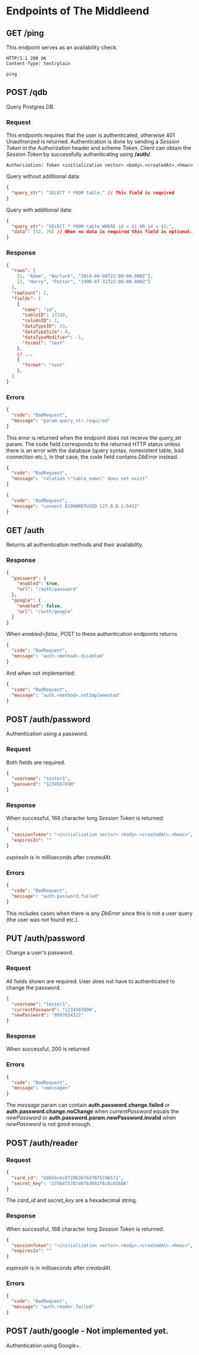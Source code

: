 
# Endpoints of The Middleend

## GET /ping

This endpoint serves as an availability check.

```
HTTP/1.1 200 OK
Content-Type: text/plain

ping
```


## POST /qdb

Query Postgres DB.

### Request

This endpoints requires that the user is authenticated,
otherwise 401 Unauthorized is returned.
Authentication is done by sending a *Session Token* in
the Authorization header and scheme *Token*.
Client can obtain the *Session Token* by successfully
authenticating using **/auth/<method>**.

```
Authorization: Token <initialization vector>.<body>.<createdAt>.<hmac>
```

Query without additional data:

```json
{
  "query_str": "SELECT * FROM table;" // This field is required
}
```

Query with additional data:

```json
{
  "query_str": "SELECT * FROM table WHERE id = $1 OR id = $2;",
  "data": [42, 76] // When no data is required this field is optional.
}
```

### Response

```json
{
  "rows": [
    [1, "Adam", "Warlock", "2014-04-08T22:00:00.000Z"],
    [2, "Harry", "Potter", "1990-07-31T22:00:00.000Z"]
  ],
  "rowCount": 2,
  "fields": [
    {
      "name": "id",
      "tableID": 17249,
      "columnID": 1,
      "dataTypeID": 23,
      "dataTypeSize": 4,
      "dataTypeModifier": -1,
      "format": "text"
    },
    // ...
    {
      "format": "text"
    },
  ]
}
```

### Errors

```json
{
  "code": "BadRequest",
  "message": "param.query_str.required"
}
```

This error is returned when the endpoint does not receive the *query_str* param.
The code field corresponds to the returned HTTP status unless there is
an error with the database (query syntax, nonexistent table, bad connection etc.),
in that case, the code field contains *DbError* instead.

```json
{
  "code": "BadRequest",
  "message": "relation \"table_name\" does not exist"
}

{
  "code": "BadRequest",
  "message": "connect ECONNREFUSED 127.0.0.1:5432"
}
```


## GET /auth

Returns all authentication methods and their availability.

### Response

```json
{
  "password": {
    "enabled": true,
    "url": "/auth/password"
  },
  "google": {
    "enabled": false,
    "url": "/auth/google"
  }
}
```

When *enabled=false*, POST to these authentication endpoints returns

```json
{
  "code": "BadRequest",
  "message": "auth.<method>.disabled"
}
```

And when not implemented:

```json
{
  "code": "BadRequest",
  "message": "auth.<method>.notImplemented"
}
```


## POST /auth/password

Authentication using a password.

### Request

Both fields are required.

```json
{
  "username": "tester1",
  "password": "1234567890"
}
```

### Response

When successful, 168 character long *Session Token* is returned:

```json
{
  "sessionToken": "<initialization vector>.<body>.<createdAt>.<hmac>",
  "expiresIn": ""
}
```

*expiresIn* is in milliseconds after *createdAt*.

### Errors

```json
{
  "code": "BadRequest",
  "message": "auth.password.failed"
}
```

This includes cases when there is any *DbError*
since this is not a user query (the user was not found etc.).


## PUT /auth/password

Change a user's password.

### Request

All fields shown are required. User does not have to authenticated
to change the password.

```json
{
  "username": "tester1",
  "currentPassword": "1234567890",
  "newPassword": "0987654321"
}
```

### Response

When successful, 200 is returned

### Errors

```json
{
  "code": "BadRequest",
  "message": "<message>"
}
```

The *message* param can contain **auth.password.change.failed** or
**auth.password.change.noChange** when *currentPassword* equals the *newPassword* or
**auth.password.param.newPassword.invalid** when *newPassword* is not good enough.

## POST /auth/reader

### Request

```json
{
  "card_id": "68656c6c6f20636f6d7075746572",
  "secret_key": "2756475707d6f63602f6c6c65686"
}
```

The *card_id* and *secret_key* are a hexadecimal string.

### Response

When successful, 168 character long *Session Token* is returned:

```json
{
  "sessionToken": "<initialization vector>.<body>.<createdAt>.<hmac>",
  "expiresIn": ""
}
```

*expiresIn* is in milliseconds after *createdAt*.

### Errors

```json
{
  "code": "BadRequest",
  "message": "auth.reader.failed"
}
```


## POST /auth/google - **Not implemented yet.**

Authentication using Google+.
